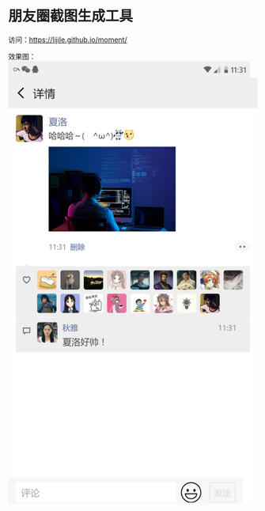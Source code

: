 # 朋友圈截图生成工具

访问：https://lijile.github.io/moment/

效果图：
![](https://raw.githubusercontent.com/lijile/moment/master/images/demo.png)